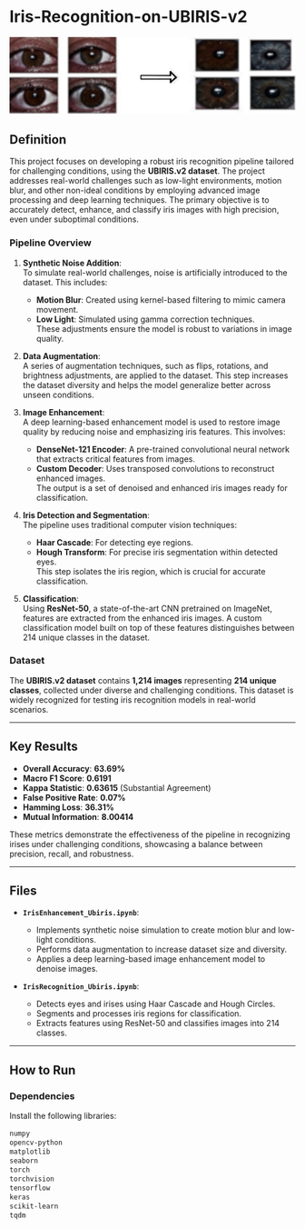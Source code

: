 # Iris-Recognition-on-UBIRIS-v2

![](image2.jpg)

## **Definition**

This project focuses on developing a robust iris recognition pipeline tailored for challenging conditions, using the **UBIRIS.v2 dataset**. The project addresses real-world challenges such as low-light environments, motion blur, and other non-ideal conditions by employing advanced image processing and deep learning techniques. The primary objective is to accurately detect, enhance, and classify iris images with high precision, even under suboptimal conditions.

### **Pipeline Overview**
1. **Synthetic Noise Addition**:  
   To simulate real-world challenges, noise is artificially introduced to the dataset. This includes:
   - **Motion Blur**: Created using kernel-based filtering to mimic camera movement.
   - **Low Light**: Simulated using gamma correction techniques.  
   These adjustments ensure the model is robust to variations in image quality.

2. **Data Augmentation**:  
   A series of augmentation techniques, such as flips, rotations, and brightness adjustments, are applied to the dataset. This step increases the dataset diversity and helps the model generalize better across unseen conditions.

3. **Image Enhancement**:  
   A deep learning-based enhancement model is used to restore image quality by reducing noise and emphasizing iris features. This involves:
   - **DenseNet-121 Encoder**: A pre-trained convolutional neural network that extracts critical features from images.
   - **Custom Decoder**: Uses transposed convolutions to reconstruct enhanced images.  
   The output is a set of denoised and enhanced iris images ready for classification.

4. **Iris Detection and Segmentation**:  
   The pipeline uses traditional computer vision techniques:
   - **Haar Cascade**: For detecting eye regions.
   - **Hough Transform**: For precise iris segmentation within detected eyes.  
   This step isolates the iris region, which is crucial for accurate classification.

5. **Classification**:  
   Using **ResNet-50**, a state-of-the-art CNN pretrained on ImageNet, features are extracted from the enhanced iris images. A custom classification model built on top of these features distinguishes between 214 unique classes in the dataset.

### **Dataset**  
The **UBIRIS.v2 dataset** contains **1,214 images** representing **214 unique classes**, collected under diverse and challenging conditions. This dataset is widely recognized for testing iris recognition models in real-world scenarios.

---

## **Key Results**

- **Overall Accuracy**: **63.69%**
- **Macro F1 Score**: **0.6191**
- **Kappa Statistic**: **0.63615** (Substantial Agreement)
- **False Positive Rate**: **0.07%**
- **Hamming Loss**: **36.31%**
- **Mutual Information**: **8.00414**

These metrics demonstrate the effectiveness of the pipeline in recognizing irises under challenging conditions, showcasing a balance between precision, recall, and robustness.

---

## **Files**

- **`IrisEnhancement_Ubiris.ipynb`**:
  - Implements synthetic noise simulation to create motion blur and low-light conditions.
  - Performs data augmentation to increase dataset size and diversity.
  - Applies a deep learning-based image enhancement model to denoise images.

- **`IrisRecognition_Ubiris.ipynb`**:
  - Detects eyes and irises using Haar Cascade and Hough Circles.
  - Segments and processes iris regions for classification.
  - Extracts features using ResNet-50 and classifies images into 214 classes.

---

## **How to Run**

### **Dependencies**
Install the following libraries:
```plaintext
numpy
opencv-python
matplotlib
seaborn
torch
torchvision
tensorflow
keras
scikit-learn
tqdm
